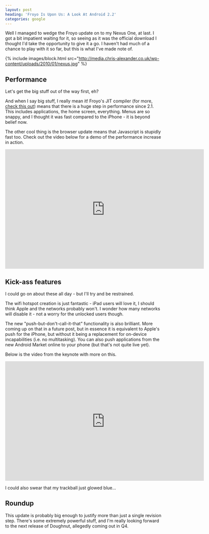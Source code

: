 ```yaml
---
layout: post
heading: 'Froyo Is Upon Us: A Look At Android 2.2'
categories: google
---
```


Well I managed to wedge the Froyo update on to my Nexus One, at last. I got a bit impatient waiting for it, so seeing as it was the official download I thought I'd take the opportunity to give it a go. I haven't had much of a chance to play with it so far, but this is what I've made note of.

{% include images/block.html src="http://media.chris-alexander.co.uk/wp-content/uploads/2010/01/nexus.jpg" %}

## Performance

Let's get the big stuff out of the way first, eh?

And when I say big stuff, I really mean it! Froyo's JIT compiler (for more, [check this out](http://www.intomobile.com/2010/05/12/android-2-2-benchmarked-450-faster-than-2-1.html)) means that there is a huge step in performance since 2.1. This includes applications, the home screen, everything. Menus are so snappy, and I thought it was fast compared to the iPhone - it is beyond belief now.

The other cool thing is the browser update means that Javascript is stupidly fast too. Check out the video below for a demo of the performance increase in action.

<span class="youtube"><iframe title="YouTube video player" class="youtube-player" type="text/html" width="640" height="385" src="http://www.youtube.com/embed/HfwqjGT0SiA?wmode=transparent&amp;fs=1&amp;hl=en&amp;modestbranding=1&amp;iv_load_policy=3&amp;showsearch=0&amp;rel=0&amp;theme=dark&amp;hd=1" frameborder="0" allowfullscreen=""></iframe></span>

## Kick-ass features

I could go on about these all day - but I'll try and be restrained.

The wifi hotspot creation is just fantastic - iPad users will love it, I should think Apple and the networks probably won't. I wonder how many networks will disable it - not a worry for the unlocked users though.

The new "push-but-don't-call-it-that" functionality is also brilliant. More coming up on that in a future post, but in essence it is equivalent to Apple's push for the iPhone, but without it being a replacement for on-device incapabilities (i.e. no multitasking). You can also push applications from the new Android Market online to your phone (but that's not quite live yet).

Below is the video from the keynote with more on this.

<span class="youtube"><iframe title="YouTube video player" class="youtube-player" type="text/html" width="640" height="385" src="http://www.youtube.com/embed/89xc_1Vv69k?wmode=transparent&amp;fs=1&amp;hl=en&amp;modestbranding=1&amp;iv_load_policy=3&amp;showsearch=0&amp;rel=0&amp;theme=dark&amp;hd=1" frameborder="0" allowfullscreen=""></iframe></span>

I could also swear that my trackball just glowed blue...

## Roundup

This update is probably big enough to justify more than just a single revision step. There's some extremely powerful stuff, and I'm really looking forward to the next release of Doughnut, allegedly coming out in Q4.